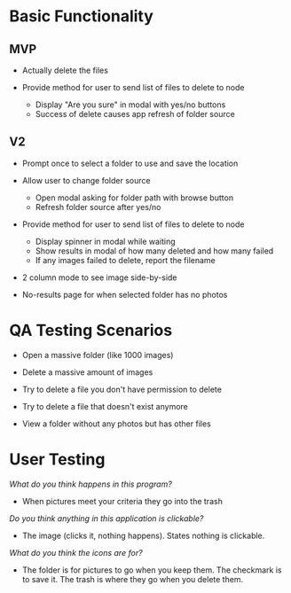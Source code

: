 # Basic Functionality

## MVP

* Actually delete the files

* Provide method for user to send list of files to delete to node
    * Display "Are you sure" in modal with yes/no buttons
    * Success of delete causes app refresh of folder source

## V2

* Prompt once to select a folder to use and save the location

* Allow user to change folder source
    * Open modal asking for folder path with browse button
    * Refresh folder source after yes/no

* Provide method for user to send list of files to delete to node
    * Display spinner in modal while waiting
    * Show results in modal of how many deleted and how many failed
    * If any images failed to delete, report the filename


* 2 column mode to see image side-by-side

* No-results page for when selected folder has no photos


# QA Testing Scenarios

* Open a massive folder (like 1000 images)

* Delete a massive amount of images

* Try to delete a file you don't have permission to delete

* Try to delete a file that doesn't exist anymore

* View a folder without any photos but has other files


# User Testing

_What do you think happens in this program?_  
* When pictures meet your criteria they go into the trash

_Do you think anything in this application is clickable?_
* The image (clicks it, nothing happens). States nothing is clickable.

_What do you think the icons are for?_
* The folder is for pictures to go when you keep them. The checkmark is to save it. The trash is where they go when you delete them.
